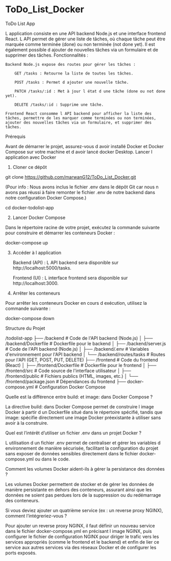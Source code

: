 # ToDo_List_Docker

ToDo List App

L application consiste en une API backend Node.js et une interface frontend React. L API permet de gérer une liste de tâches, où chaque tâche peut être marquée comme terminée (done) ou non terminée (not done yet). Il est également possible d ajouter de nouvelles tâches via un formulaire et de supprimer des tâches.
Fonctionnalités :

    Backend Node.js expose des routes pour gérer les tâches :

        GET /tasks : Retourne la liste de toutes les tâches.

        POST /tasks : Permet d ajouter une nouvelle tâche.

        PATCH /tasks/:id : Met à jour l état d une tâche (done ou not done yet).

        DELETE /tasks/:id : Supprime une tâche.

    Frontend React consomme l API backend pour afficher la liste des tâches, permettre de les marquer comme terminées ou non terminées, ajouter des nouvelles tâches via un formulaire, et supprimer des tâches.

Prérequis

Avant de démarrer le projet, assurez-vous d avoir installé Docker et Docker Compose sur votre machine et d avoir lancé docker Desktop.
Lancer l application avec Docker
1. Cloner ce dépôt

git clone https://github.com/marwanG12/ToDo_List_Docker.git

(Pour info : Nous avons inclus le fichier .env dans le dépôt Git car nous n avons pas réussi à faire remonter le fichier .env de notre backend dans notre configuration Docker Compose.)

cd docker-todolist-app

2. Lancer Docker Compose

Dans le répertoire racine de votre projet, exécutez la commande suivante pour construire et démarrer les conteneurs Docker :

docker-compose up 


3. Accéder à l application

    Backend (API) : L API backend sera disponible sur http://localhost:5000/tasks.

    Frontend (UI) : L interface frontend sera disponible sur http://localhost:3000.

4. Arrêter les conteneurs

Pour arrêter les conteneurs Docker en cours d exécution, utilisez la commande suivante :

docker-compose down

Structure du Projet

/todolist-app
├── /backend                   # Code de l'API backend (Node.js)
│   ├── /backend/Dockerfile    # Dockerfile pour le backend
│   ├── /backend/server.js     # Code de l'API backend (Node.js)
│   ├── /backend/.env          # Variables d'environnement pour l'API backend
│   └── /backend/routes/tasks  # Routes pour l'API (GET, POST, PUT, DELETE)
├── /frontend                  # Code du frontend (React)
│   ├── /frontend/Dockerfile   # Dockerfile pour le frontend
│   ├── /frontend/src          # Code source de l'interface utilisateur
│   ├── /frontend/public       # Fichiers publics (HTML, images, etc.)
│   └── /frontend/package.json # Dépendances du frontend
├── docker-compose.yml         # Configuration Docker Compose


Quelle est la différence entre build: et image: dans Docker Compose ?

La directive build: dans Docker Compose permet de construire l image Docker à partir d un Dockerfile situé dans le répertoire spécifié, tandis que image: spécifie directement une image Docker préexistante à utiliser sans avoir à la construire.


Quel est l’intérêt d’utiliser un fichier .env dans un projet Docker ?

L utilisation d un fichier .env permet de centraliser et gérer les variables d environnement de manière sécurisée, facilitant la configuration du projet sans exposer de données sensibles directement dans le fichier docker-compose.yml ou dans le code.


Comment les volumes Docker aident-ils à gérer la persistance des données ?

Les volumes Docker permettent de stocker et de gérer les données de manière persistante en dehors des conteneurs, assurant ainsi que les données ne soient pas perdues lors de la suppression ou du redémarrage des conteneurs.

Si vous deviez ajouter un quatrième service (ex : un reverse proxy NGINX), comment l’intégreriez-vous ?

Pour ajouter un reverse proxy NGINX, il faut définir un nouveau service dans le fichier docker-compose.yml en précisant l image NGINX,
puis configurer le fichier de configuration NGINX pour diriger le trafic vers les services appropriés (comme le frontend et le backend) et enfin de lier ce service aux autres services via des réseaux Docker et de configurer les ports exposés.
